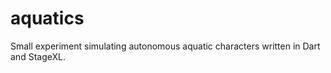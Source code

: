 aquatics
========

Small experiment simulating autonomous aquatic characters written in Dart and StageXL.
